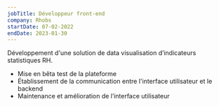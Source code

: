 ```yaml
---
jobTitle: Développeur front-end
company: Rhobs
startDate: 07-02-2022
endDate: 2023-01-30
---
```


Développement d'une solution de data visualisation d’indicateurs statistiques RH.

- Mise en bêta test de la plateforme
- Établissement de la communication entre l'interface utilisateur et le backend
- Maintenance et amélioration de l’interface utilisateur
